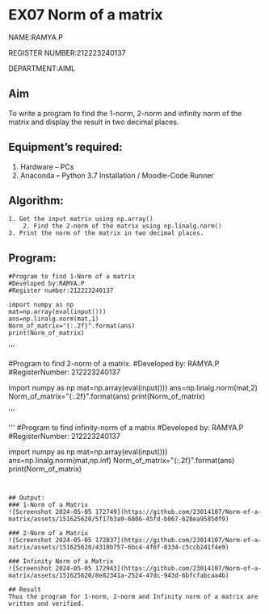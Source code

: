 # EX07 Norm of a matrix
NAME:RAMYA.P

REGISTER NUMBER:212223240137

DEPARTMENT:AIML

## Aim
To write a program to find the 1-norm, 2-norm and infinity norm of the matrix and display the result in two decimal places.
## Equipment’s required:
1.	Hardware – PCs
2.	Anaconda – Python 3.7 Installation / Moodle-Code Runner
## Algorithm:
	1. Get the input matrix using np.array()   
        2. Find the 2-norm of the matrix using np.linalg.norm()
	3. Print the norm of the matrix in two decimal places.

## Program:
```
#Program to find 1-Norm of a matrix
#Developed by:RAMYA.P
#Register number:212223240137

import numpy as np
mat=np.array(eval(input()))
ans=np.linalg.norm(mat,1)
Norm_of_matrix="{:.2f}".format(ans)
print(Norm_of_matrix)
```
'''

#Program to find 2-norm of a matrix.
#Developed by: RAMYA.P
#RegisterNumber: 212223240137


import numpy as np
mat=np.array(eval(input()))
ans=np.linalg.norm(mat,2)
Norm_of_matrix="{:.2f}".format(ans)
print(Norm_of_matrix)

'''

'''
#Program to find infinity-norm of a matrix
#Developed by: RAMYA.P
#RegisterNumber: 212223240137

import numpy as np
mat=np.array(eval(input()))
ans=np.linalg.norm(mat,np.inf)
Norm_of_matrix="{:.2f}".format(ans)
print(Norm_of_matrix)
```


## Output:
### 1-Norm of a Matrix
![Screenshot 2024-05-05 172749](https://github.com/23014107/Norm-of-a-matrix/assets/151625620/5f17b3a9-6806-45fd-b067-628ea9585df9)

### 2-Norm of a Matrix
![Screenshot 2024-05-05 172837](https://github.com/23014107/Norm-of-a-matrix/assets/151625620/4310b757-6bc4-4f6f-8334-c5ccb241f4e9)

### Infinity Norm of a Matrix
![Screenshot 2024-05-05 172943](https://github.com/23014107/Norm-of-a-matrix/assets/151625620/8e82341a-2524-47dc-943d-6bfcfabcaa4b)

## Result
Thus the program for 1-norm, 2-norm and Infinity norm of a matrix are written and verified.
